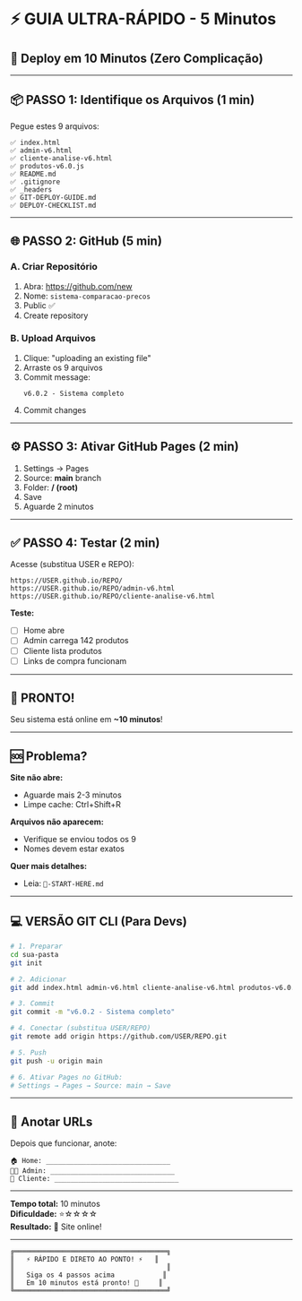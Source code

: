 # ⚡ GUIA ULTRA-RÁPIDO - 5 Minutos

## 🎯 Deploy em 10 Minutos (Zero Complicação)

---

## 📦 PASSO 1: Identifique os Arquivos (1 min)

Pegue estes 9 arquivos:

```
✅ index.html
✅ admin-v6.html
✅ cliente-analise-v6.html
✅ produtos-v6.0.js
✅ README.md
✅ .gitignore
✅ _headers
✅ GIT-DEPLOY-GUIDE.md
✅ DEPLOY-CHECKLIST.md
```

---

## 🌐 PASSO 2: GitHub (5 min)

### A. Criar Repositório
1. Abra: https://github.com/new
2. Nome: `sistema-comparacao-precos`
3. Public ✅
4. Create repository

### B. Upload Arquivos
1. Clique: "uploading an existing file"
2. Arraste os 9 arquivos
3. Commit message:
   ```
   v6.0.2 - Sistema completo
   ```
4. Commit changes

---

## ⚙️ PASSO 3: Ativar GitHub Pages (2 min)

1. Settings → Pages
2. Source: **main** branch
3. Folder: **/ (root)**
4. Save
5. Aguarde 2 minutos

---

## ✅ PASSO 4: Testar (2 min)

Acesse (substitua USER e REPO):

```
https://USER.github.io/REPO/
https://USER.github.io/REPO/admin-v6.html
https://USER.github.io/REPO/cliente-analise-v6.html
```

**Teste:**
- [ ] Home abre
- [ ] Admin carrega 142 produtos
- [ ] Cliente lista produtos
- [ ] Links de compra funcionam

---

## 🎉 PRONTO!

Seu sistema está online em **~10 minutos**!

---

## 🆘 Problema?

**Site não abre:**
- Aguarde mais 2-3 minutos
- Limpe cache: Ctrl+Shift+R

**Arquivos não aparecem:**
- Verifique se enviou todos os 9
- Nomes devem estar exatos

**Quer mais detalhes:**
- Leia: `🎯-START-HERE.md`

---

## 💻 VERSÃO GIT CLI (Para Devs)

```bash
# 1. Preparar
cd sua-pasta
git init

# 2. Adicionar
git add index.html admin-v6.html cliente-analise-v6.html produtos-v6.0.js README.md .gitignore _headers GIT-DEPLOY-GUIDE.md DEPLOY-CHECKLIST.md

# 3. Commit
git commit -m "v6.0.2 - Sistema completo"

# 4. Conectar (substitua USER/REPO)
git remote add origin https://github.com/USER/REPO.git

# 5. Push
git push -u origin main

# 6. Ativar Pages no GitHub:
# Settings → Pages → Source: main → Save
```

---

## 📝 Anotar URLs

Depois que funcionar, anote:

```
🏠 Home: _______________________________
👨‍💼 Admin: _______________________________
👤 Cliente: _______________________________
```

---

**Tempo total:** 10 minutos  
**Dificuldade:** ⭐☆☆☆☆  
**Resultado:** 🎉 Site online!

---

```
╔══════════════════════════════════════╗
║   ⚡ RÁPIDO E DIRETO AO PONTO! ⚡   ║
║                                      ║
║   Siga os 4 passos acima            ║
║   Em 10 minutos está pronto! 🚀     ║
╚══════════════════════════════════════╝
```
